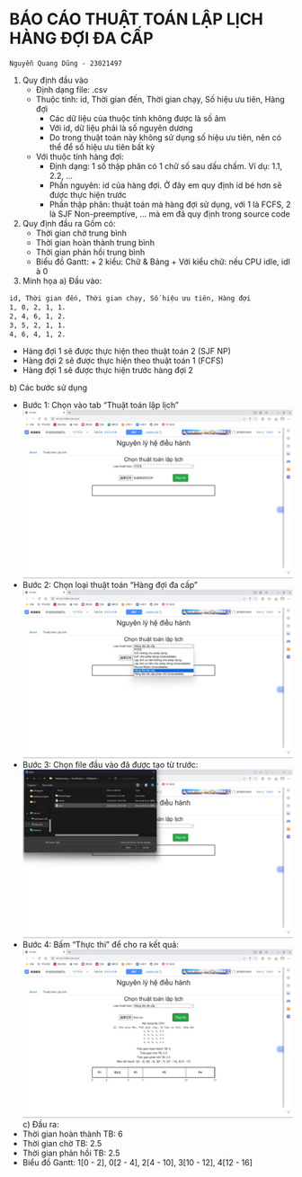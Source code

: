 # BÁO CÁO THUẬT TOÁN LẬP LỊCH HÀNG ĐỢI ĐA CẤP

```
Nguyễn Quang Dũng - 23021497
```
1. Quy định đầu vào
    - Định dạng file: .csv
    - Thuộc tính: id, Thời gian đến, Thời gian chạy, Số hiệu ưu tiên, Hàng đợi
       + Các dữ liệu của thuộc tính không được là số âm
       + Với id, dữ liệu phải là số nguyên dương
       + Do trong thuật toán này không sử dụng số hiệu ưu tiên, nên có
          thể để số hiệu ưu tiên bất kỳ
    - Với thuộc tính hàng đợi:
       + Định dạng: 1 số thập phân có 1 chữ số sau dấu chấm. Ví dụ: 1.1,
          2.2, ...
       + Phần nguyên: id của hàng đợi. Ở đây em quy định id bé hơn sẽ
          được thực hiện trước
       + Phần thập phân: thuật toán mà hàng đợi sử dụng, với 1 là FCFS,
          2 là SJF Non-preemptive, ... mà em đã quy định trong source
          code
2. Quy định đầu ra
    Gồm có:
   - Thời gian chờ trung bình
   - Thời gian hoàn thành trung bình
   - Thời gian phản hồi trung bình
   - Biểu đồ Gantt:
          + 2 kiểu: Chữ & Bảng
          + Với kiểu chữ: nếu CPU idle, idl à 0
4. Minh họa
    a) Đầu vào:

```
id, Thời gian đến, Thời gian chạy, Số hiệu ưu tiên, Hàng đợi
1, 0, 2, 1, 1.
2, 4, 6, 1, 2.
3, 5, 2, 1, 1.
4, 6, 4, 1, 2.
```
+ Hàng đợi 1 sẽ được thực hiện theo thuật toán 2 (SJF NP)
+ Hàng đợi 2 sẽ được thực hiện theo thuật toán 1 (FCFS)
+ Hàng đợi 1 sẽ được thực hiện trước hàng đợi 2

b) Các bước sử dụng

- Bước 1: Chọn vào tab “Thuật toán lập lịch”
  ![alt text](https://github.com/KwangZung/CPU_Scheduling/blob/main/demoImages/Screenshot%202025-03-05%20151413.jpg)
- Bước 2: Chọn loại thuật toán “Hàng đợi đa cấp”
  ![alt text](https://github.com/KwangZung/CPU_Scheduling/blob/main/demoImages/Screenshot%202025-03-05%20151507.jpg)
- Bước 3: Chọn file đầu vào đã được tạo từ trước:
![alt text](https://github.com/KwangZung/CPU_Scheduling/blob/main/demoImages/Screenshot%202025-03-05%20151542.jpg)
- Bước 4: Bấm “Thực thi” để cho ra kết quả:
![alt text](https://github.com/KwangZung/CPU_Scheduling/blob/main/demoImages/Screenshot%202025-03-05%20151615.jpg)
c) Đầu ra:
- Thời gian hoàn thành TB: 6
- Thời gian chờ TB: 2.5
- Thời gian phản hồi TB: 2.5
- Biểu đồ Gantt: 1[0 - 2], 0[2 - 4], 2[4 - 10], 3[10 - 12], 4[12 - 16]


